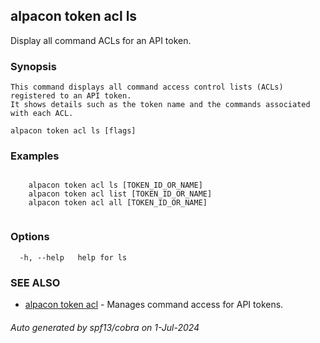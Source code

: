 ## alpacon token acl ls

Display all command ACLs for an API token.

### Synopsis


	This command displays all command access control lists (ACLs) registered to an API token. 
	It shows details such as the token name and the commands associated with each ACL.
	

```
alpacon token acl ls [flags]
```

### Examples

```

	alpacon token acl ls [TOKEN_ID_OR_NAME] 
	alpacon token acl list [TOKEN_ID_OR_NAME]
	alpacon token acl all [TOKEN_ID_OR_NAME]  
	
```

### Options

```
  -h, --help   help for ls
```

### SEE ALSO

* [alpacon token acl](alpacon_token_acl.md)	 - Manages command access for API tokens.

###### Auto generated by spf13/cobra on 1-Jul-2024
